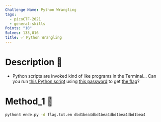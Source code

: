 ```yaml
---
Challenge Name: Python Wrangling
tags:
  - picoCTF-2021
  - general-skills
Points: "10"
Solves: 133,016
title: ✅ Python Wrangling
---
```

# Description 📄
- Python scripts are invoked kind of like programs in the Terminal... Can you run [this Python script](https://mercury.picoctf.net/static/1b247b1631eb377d9392bfa4871b2eb1/ende.py) using [this password](https://mercury.picoctf.net/static/1b247b1631eb377d9392bfa4871b2eb1/pw.txt) to get [the flag](https://mercury.picoctf.net/static/1b247b1631eb377d9392bfa4871b2eb1/flag.txt.en)?
# Method_1 🧪
```bash
python3 ende.py -d flag.txt.en dbd1bea4dbd1bea4dbd1bea4dbd1bea4
```
